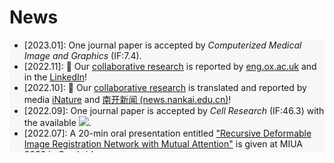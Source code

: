 # <i class="fas fa-rss "></i> News

<ul style="width: auto; height: 180px; overflow: auto; background-color: #F7F7F7">
	<li>[2023.01]: One journal paper is accepted by <i>Computerized Medical Image and Graphics</i> (IF:7.4).
	</li>
	<li>[2022.11]: 🎉 Our <a href="/#c-computational-biology-and-bioinformatics">collaborative research</a> is reported by <a href="https://eng.ox.ac.uk/case-studies/artificial-intelligence-and-big-data-help-rapid-screening-antibodies">eng.ox.ac.uk</a> and in the <a href="https://www.linkedin.com/posts/engineering-science-university-of-oxford_nearly-two-and-a-half-years-into-the-covid-activity-6996775726351818752-AjOr">LinkedIn</a>!
	</li>
	<li>[2022.10]: 🎉 Our <a href="/#c-computational-biology-and-bioinformatics">collaborative research</a> is translated and reported by media <a href="https://mp.weixin.qq.com/s/fDeRXs8Cq0L_LzYvZlI1iA">iNature</a> and <a href="http://news.nankai.edu.cn/ywsd/system/2022/10/12/030053111.shtml">南开新闻 (news.nankai.edu.cn)</a>!
	</li>
	<li>[2022.09]: One journal paper is accepted by <i>Cell Research </i> (IF:46.3) with the available <a href="https://github.com/jianqingzheng/XBCR-net"><img src="https://img.shields.io/github/stars/jianqingzheng/XBCR-net?style=social&label=Code+Stars" /></a>.
	</li>
	<li>[2022.07]: A 20-min oral presentation entitled <a href="https://link.springer.com/chapter/10.1007/978-3-031-12053-4_6">"Recursive Deformable Image Registration Network with Mutual Attention"</a> is given at MIUA 2022 in Cambridge.
	</li>
	<li>[2022.06]: One conference paper is accepted by <i>MICCAI 2022</i>.
	</li>
	<li>[2022.05]: Two conference papers are accepted by <i>MIUA 2022</i>, one oral presentation and one poster session.
	</li>
</ul>
